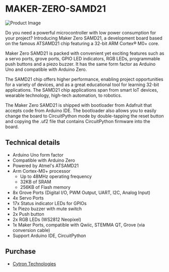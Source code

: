 # MAKER-ZERO-SAMD21
![Product Image]("https://github.com/CytronTechnologies/MAKER-ZERO-SAMD21/blob/main/cytron_maker_zero_samd21.jpg")

Do you need a powerful microcontroller with low power consumption for your project? Introducing Maker Zero SAMD21, a development board based on the famous ATSAMD21 chip featuring a 32-bit ARM Cortex® M0+ core. 

Maker Zero SAMD21 is packed with convenient yet exciting features such as a servo ports, grove ports, GPIO LED indicators, RGB LEDs, programmable push buttons and a piezo buzzer. It has the same form factor as Arduino Uno and compatible with Arduino Zero.

The SAMD21 chip offers higher performance, enabling project opportunities for a variety of devices, and as a great educational tool for learning 32-bit applications. The SAMD21 chip applications span from smart IoT devices, wearable technology, high-tech automation, to robotics. 

The Maker Zero SAMD21 is shipped with bootloader from Adafruit that accepts code from Arduino IDE. The bootloader also allows you to easily change the board to CircuitPython mode by double-tapping the reset button and copying the .uf2 file that contains CircuitPython firmware into the board. 

## Technical details
* Arduino Uno form factor
* Compatible with Arduino Zero
* Powered by Atmel's ATSAMD21
* Arm Cortex-M0+ processor
  * Up to 48MHz operating frequency
  * 32KB of SRAM
  * 256KB of Flash memory
* 8x Grove Ports (Digital I/O, PWM Output, UART, I2C, Analog Input)
* 4x Servo Ports
* 17x Status indicator LEDs for GPIOs
* 1x Piezo buzzer with mute switch
* 2x Push button
* 2x RGB LEDs (WS2812 Neopixel)
* 1x Maker Ports, compatible with Qwiic, STEMMA QT, Grove (via conversion cable)
* Support Arduino IDE, CircuitPython


## Purchase
* [Cytron Technologies](https://www.cytron.io/p-maker-zero-samd21)

